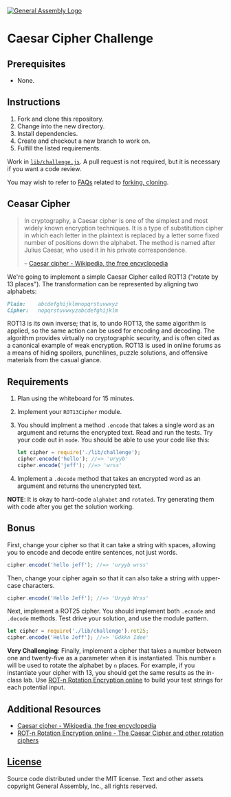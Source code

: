 [![General Assembly Logo](https://camo.githubusercontent.com/1a91b05b8f4d44b5bbfb83abac2b0996d8e26c92/687474703a2f2f692e696d6775722e636f6d2f6b6538555354712e706e67)](https://generalassemb.ly/education/web-development-immersive)

# Caesar Cipher Challenge

## Prerequisites

-   None.

## Instructions

1.  Fork and clone this repository.
1.  Change into the new directory.
1.  Install dependencies.
1.  Create and checkout a new branch to work on.
1.  Fulfill the listed requirements.

Work in [`lib/challenge.js`](lib/challenge.js). A pull request is not required,
but it is necessary if you want a code review.

You may wish to refer to [FAQs](https://github.com/ga-wdi-boston/meta/wiki/)
related to [forking,
cloning](https://github.com/ga-wdi-boston/meta/wiki/ForkAndClone).

## Ceasar Cipher

> In cryptography, a Caesar cipher is one of the simplest and most widely known
> encryption techniques. It is a type of substitution cipher in which each
> letter in the plaintext is replaced by a letter some fixed number of positions
> down the alphabet. The method is named after Julius Caesar, who used it in his
> private correspondence.
>
> – [Caesar cipher - Wikipedia, the free encyclopedia](http://en.wikipedia.org/wiki/Caesar_cipher)

We're going to implement a simple Caesar Cipher called ROT13 ("rotate by 13
places"). The transformation can be represented by aligning two alphabets:

```md
Plain:    abcdefghijklmnopqrstuvwxyz
Cipher:   nopqrstuvwxyzabcdefghijklm
```

ROT13 is its own inverse; that is, to undo ROT13, the same algorithm is applied,
so the same action can be used for encoding and decoding. The algorithm provides
virtually no cryptographic security, and is often cited as a canonical example
of weak encryption. ROT13 is used in online forums as a means of hiding
spoilers, punchlines, puzzle solutions, and offensive materials from the casual
glance.

## Requirements

1.  Plan using the whiteboard for 15 minutes.
1.  Implement your `ROT13Cipher` module.
1.  You should implment a method `.encode` that takes a single word as an
    argument and returns the encrypted text. Read and run the tests. Try your
    code out in `node`. You should be able to use your code like this:

    ```js
    let cipher = require('./lib/challenge');
    cipher.encode('hello'); //=> 'uryyb'
    cipher.encode('jeff'); //=> 'wrss'
    ```

1.  Implement a `.decode` method that takes an encrypted word as an argument and
    returns the unencrypted text.

**NOTE**: It is okay to hard-code `alphabet` and `rotated`. Try generating them
with code after you get the solution working.

## Bonus

First, change your cipher so that it can take a string with spaces, allowing you
to encode and decode entire sentences, not just words.

```js
cipher.encode('hello jeff'); //=> 'uryyb wrss'
```

Then, change your cipher again so that it can also take a string with upper-case
characters.

```js
cipher.encode('Hello Jeff'); //=> 'Uryyb Wrss'
```

Next, implement a ROT25 cipher. You should implement both `.ecnode` and
`.decode` methods. Test drive your solution, and use the module pattern.

```js
let cipher = require('./lib/challenge').rot25;
cipher.encode('Hello Jeff'); //=> 'Gdkkn Idee'
```

**Very Challenging**: Finally, implement a cipher that takes a number between
one and twenty-five as a parameter when it is instantiated. This number `n`
will be used to rotate the alphabet by `n` places. For example, if you
instantiate your cipher with 13, you should get the same results as the
in-class lab. Use [ROT-n Rotation Encryption online](http://www.rot-n.com/) to
build your test strings for each potential input.

## Additional Resources

-   [Caesar cipher - Wikipedia, the free encyclopedia](http://en.wikipedia.org/wiki/Caesar_cipher)
-   [ROT-n Rotation Encryption online - The Caesar Cipher and other rotation ciphers](http://www.rot-n.com/)

## [License](LICENSE)

Source code distributed under the MIT license. Text and other assets copyright
General Assembly, Inc., all rights reserved.
